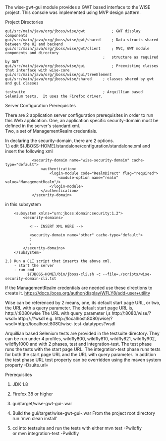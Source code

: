 
The wise-gwt-gui module provides a GWT based interface to the WISE project.  This
console was implemented using MVP design pattern.

Project Directories

    gui/src/main/java/org/jboss/wise/gwt            ; GWT display components
    gui/src/main/java/org/jboss/wise/gwt/shared     ; Data structs shared between the UI and backend
    gui/src/main/java/org/jboss/wise/gwt/client     ; MVC, GWT module components and directory
                                                ;   structure as required by GWT
    gui/src/main/java/org/jboss/wise/gui            ; Preexisting classes that interface with wise-core
    gui/src/main/java/org/jboss/wise/gui/treeElement
    gui/src/main/java/org/jboss/wise/shared     ; classes shared by gwt and gui classes

    testsuite                                   ; Arquillian based Selenium tests.  It uses the Firefox driver.



Server Configuration Prerequisites

There are 2 application server configuration prerequisites in order to run this Web application.
One, an application specific security-domain must be defined in the server's standard.xml.  
Two, a set of ManagementRealm credentials.

In declaring the security-domain, there are 2 options.  
    1.) edit ${JBOSS-HOME}/standalone/configuration/standalone.xml and insert the following xml 
 
                <security-domain name="wise-security-domain" cache-type="default">
                    <authentication>
                        <login-module code="RealmDirect" flag="required">
                            <module-option name="realm" value="ManagementRealm"/>
                        </login-module>
                    </authentication>
                </security-domain>

in this subsystem

        <subsystem xmlns="urn:jboss:domain:security:1.2">
            <security-domains>
            
               <!-- INSERT XML HERE -->
               
               <security-domain name="other" cache-type="default">
               :
               :
            </security-domains>
        </subsystem>
      
    2.) Run a CLI script that inserts the above xml.
        - start the server
        - run cmd
              ${JBOSS-HOME}/bin/jboss-cli.sh -c --file=./scripts/wise-security-domain-cli.txt 
    
 
If the ManagementRealm credentials are needed use these directions to create it.
https://docs.jboss.org/author/display/WFLY8/add-user+utility
      
    
Wise can be referenced by 2 means, one, its default start page URL, or two, the URL
with a query parameter.  The default start page URL is, http://<HOST>:8080/wise
The URL with query parameter i,s http://<HOST>:8080/wise/?wsdl=http://<HOST>:<PORT>/<APPLICATION>?wsdl
      e.g. http://localhost:8080/wise/?wsdl=http://localhost:8080/wise-test-datatypes?wsdl


Arquillian based Selenium tests are provided in the testsuite directory.
They can be run under 4 profiles, wildfly800, wildfly810, wildfly821, wildfly902,
wildfly1000 and with 2 phases, test and integration-test.  The test phase runs the 
tests with the start page URL.  The integration-test phase runs tests for both the 
start page URL and the URL with query parameter.  In addition the test phase URL 
test property can be overridden using the maven system property -Dsuite.url=


Prerequisites
1. JDK 1.8
2. Firefox 38 or higher
3. gui/target/wise-gwt-gui-<version>.war 

1. Build the gui/target/wise-gwt-gui-<version>.war
    From the project root directory run 'mvn clean install'
2. cd into testsuite and run the tests with either
       mvn test -Pwildfly<version>    
   or
       mvn integration-test -Pwildfly<version>

